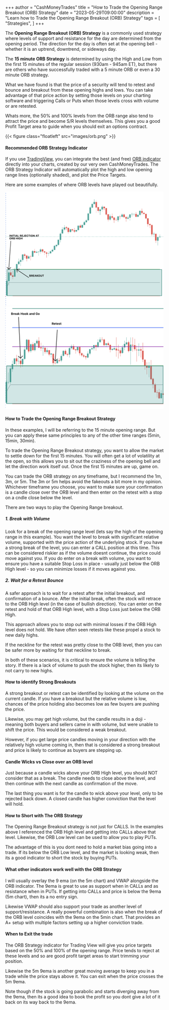 +++
author = "CashMoneyTrades"
title = "How to Trade the Opening Range Breakout (ORB) Strategy"
date = "2023-05-29T09:00:00"
description = "Learn how to Trade the Opening Range Breakout (ORB) Strategy"
tags = [
    "Strategies",
]
+++


 The **Opening Range Breakout (ORB) Strategy** is a commonly used strategy where levels of support and resistance for the day are determined from the opening period. The direction for the day is often set at the opening bell - whether it is an uptrend, downtrend, or sideways day.

The **15 minute ORB Strategy** is determined by using the High and Low from the first 15 minutes of the regular session (930am - 945am ET), but there are others who have successfully traded with a 5 minute ORB or even a 30 minute ORB strategy.

What we have found is that the price of a security will tend to retest and bounce and breakout from these opening highs and lows.  You can take advantage of that price action by setting those levels on your charting software and triggering Calls or Puts when those levels cross with volume or are retested.

Whats more, the 50% and 100% levels from the ORB range also tend to attract the price and become S/R levels themselves.  This gives you a good Profit Target area to guide when you should exit an options contract.

{{< figure class="floatleft" src="images/orb.png" >}}


#### Recommended ORB Strategy Indicator

If you use [TradingView](https://www.tradingview.com/gopro/?share_your_love=amitgandhinz), you can integrate the best (and free) [ORB indicator](https://www.tradingview.com/script/ZpONAzhm-ORB-with-Price-Targets/) directly into your charts, created by our very own CashMoneyTrades.  The ORB Strategy Indicator will automatically plot the high and low opening range lines (optionally shaded), and plot the Price Targets.


Here are some examples of where ORB levels have played out beautifully.

![TSLA ORB High Breakout](images/ORB_TESLA.png)
![TSLA ORB Break Hook and Go](images/ORB_TESLA_BHG.png)

#### How to Trade the Opening Range Breakout Strategy

In these examples, I will be referring to the 15 minute opening range.  But you can apply these same principles to any of the other time ranges (5min, 15min, 30min).

To trade the Opening Range Breakout strategy, you want to allow the market to settle down for the first 15 minutes.  You will often get a lot of volatility at the open, so this allows you to sit out the craziness of the opening bell and let the direction work itself out.  Once the first 15 minutes are up, game on.

You can trade the ORB strategy on any timeframe, but I recommend the 1m, 3m, or 5m.  The 3m or 5m helps avoid the fakeouts a bit more in my opinion.  Whichever timeframe you choose, you want to make sure your confirmation is a candle close over the ORB level and then enter on the retest with a stop on a cndle close below the level. 

There are two ways to play the Opening Range breakout.

##### 1.  Break with Volume

Look for a break of the opening range level (lets say the high of the opening range in this example).  You want the level to break with significant relative volume, supported with the price action of the underlying stock.  If you have a strong break of the level, you can enter a CALL position at this time. This can be considered riskier as if the volume doesnt continue, the price could move against you.  If you do enter on a break with volume, you want to ensure you have a suitable Stop Loss in place - usually just below the ORB High level - so you can minimize losses if it moves against you.

##### 2.  Wait for a Retest Bounce

A safer approach is to wait for a retest after the initial breakout, and confirmation of a bounce.  After the initial break, often the stock will retrace to the ORB High level (in the case of bullish direction).  You can enter on the retest and hold of that ORB High level, with a Stop Loss just below the ORB High.  

This approach allows you to stop out with minimal losses if the ORB High level does not hold.  We have often seen retests like these propel a stock to new daily highs.

If the neckline for the retest was pretty close to the ORB level, then you can be safer more by waiting for that neckline to break.

In both of these scenarios, it is critical to ensure the volume is telling the story.  If there is a lack of volume to push the stock higher, then its likely to not carry to new highs.

#### How to identify Strong Breakouts

A strong breakout or retest can be identified by looking at the volume on the current candle.  If you have a breakout but the relative volume is low, chances of the price holding also becomes low as few buyers are pushing the price.

Likewise, you may get high volume, but the candle results in a doji - meaning both buyers and sellers came in with volume, but were unable to shift the price.  This would be considered a weak breakout.

However, if you get large price candles moving in your direction with the relatively high volume coming in, then that is considered a strong breakout and price is likely to continue as buyers are stepping up.

#### Candle Wicks vs Close over an ORB level

Just because a candle wicks above your ORB High level, you should NOT consider that as a break.  The candle needs to close above the level, and then continue with the next candle as confirmation of the move.  

The last thing you want is for the candle to wick above your level, only to be rejected back down.  A closed candle has higher conviction that the level will hold.

#### How to Short with The ORB Strategy

The Opening Range Breakout strategy is not just for CALLS.  In the examples above I referenced the ORB High level and getting into CALLs above that level.  Likewise, the ORB Low level can be used to allow you to play PUTs.  

The advantage of this is you dont need to hold a market bias going into a trade.  If its below the ORB Low level, and the market is looking weak, then its a good indicator to short the stock by buying PUTs.

#### What other indicators work well with the ORB Strategy

I will usually overlay the 9 ema (on the 5m chart) and VWAP alongside the ORB indicator.  The 9ema is great to use as support when in CALLs and as resistance when in PUTs.  If getting into CALLs and price is below the 9ema (5m chart), then its a no entry sign.  

Likewise VWAP should also support your trade as another level of support/resistance.  A really powerful combination is also when the break of the ORB level coincides with the 9ema on the 5min chart.  That provides an A+ setup with multiple factors setting up a higher conviction trade.

#### When to Exit the trade

The ORB Strategy indicator for Trading View will give you price targets based on the 50% and 100% of the opening range.  Price tends to reject at these levels and so are good profit target areas to start trimming your position.  

Likewise the 5m 9ema is another great moving average to keep you in a trade while the price stays above it.  You can exit when the price crosses the 5m 9ema.  

Note though if the stock is going parabolic and starts diverging away from the 9ema, then its a good idea to book the profit so you dont give a lot of it back on its way back to the 9ema.

